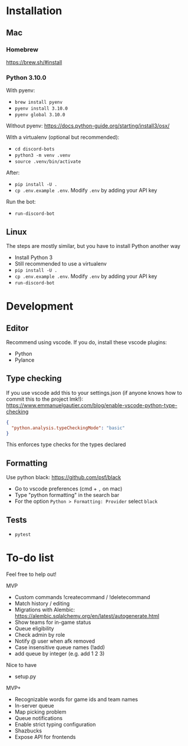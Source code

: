 
# Installation

## Mac

### Homebrew 

https://brew.sh/#install
### Python 3.10.0
With pyenv:
- `brew install pyenv`
- `pyenv install 3.10.0`
- `pyenv global 3.10.0`

Without pyenv:
https://docs.python-guide.org/starting/install3/osx/

With a virtualenv (optional but recommended):
- `cd discord-bots`
- `python3 -m venv .venv`
- `source .venv/bin/activate`

After:
- `pip install -U .`
- `cp .env.example .env`. Modify `.env` by adding your API key

Run the bot:
- `run-discord-bot`

## Linux

The steps are mostly similar, but you have to install Python another way

- Install Python 3
- Still recommended to use a virtualenv
- `pip install -U .`
- `cp .env.example .env`. Modify `.env` by adding your API key
- `run-discord-bot`

# Development
## Editor
Recommend using vscode. If you do, install these vscode plugins:
- Python
- Pylance

## Type checking
If you use vscode add this to your settings.json (if anyone knows how to commit
this to the project lmk!):
https://www.emmanuelgautier.com/blog/enable-vscode-python-type-checking
```json
{
  "python.analysis.typeCheckingMode": "basic"
}
```

This enforces type checks for the types declared

## Formatting
Use python black: https://github.com/psf/black
- Go to vscode preferences (cmd + `,` on mac)
- Type "python formatting" in the search bar
- For the option `Python > Formatting: Provider` select `black`

## Tests
- `pytest`

# To-do list

Feel free to help out!

MVP
- Custom commands !createcommand / !deletecommand
- Match history / editing
- Migrations with Alembic: https://alembic.sqlalchemy.org/en/latest/autogenerate.html
- Show teams for in-game status
- Queue eligibility
- Check admin by role
- Notify @ user when afk removed
- Case insensitive queue names (!add)
- add queue by integer (e.g. add 1 2 3)

Nice to have
- setup.py

MVP+
- Recognizable words for game ids and team names
- In-server queue
- Map picking problem
- Queue notifications
- Enable strict typing configuration
- Shazbucks
- Expose API for frontends
